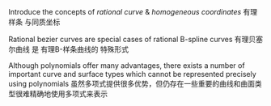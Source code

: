 Introduce the concepts of _rational curve_ & _homogeneous coordinates_ 有理样条 与同质坐标

Rational bezier curves are special cases of rational B-spline curves 有理贝塞尔曲线 是 有理B-样条曲线的 特殊形式 

Although polynomials offer many advantages, there exists a number of important curve and surface types which cannot be represented precisely using polynomials 虽然多项式提供很多优势，但仍存在一些重要的曲线和曲面类型很难精确地使用多项式来表示
